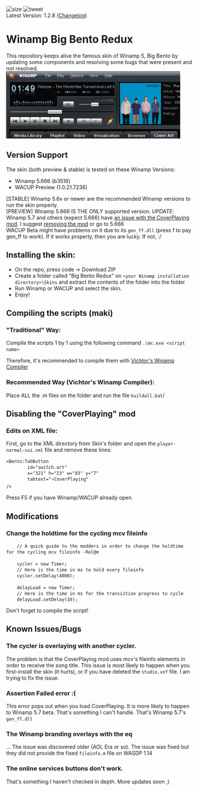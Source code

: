 ![size](https://img.shields.io/github/repo-size/SecurityRaven/Winamp-BigBentoREDUX?style=flat-square)
![tweet](https://img.shields.io/twitter/url?url=https%3A%2F%2Fgithub.com%2FSecurityRaven%2FWinamp-BigBentoREDUX)
<br>
Latest Version: 1.2.8 ([Changelog](https://github.com/SecurityRaven/Winamp-BigBentoUP/blob/changelogs/1.2.8.txt))
# Winamp Big Bento Redux
This repository keeps alive the famous skin of Winamp 5, Big Bento by updating some components and resolving some bugs that were present and not resolved.
<br>![img](screenshot.png)
## Version Support
The skin (both preview & stable) is tested on these Winamp Versions:

- Winamp 5.666 (b3516)
- WACUP Preview (1.0.21.7236)

[STABLE] Winamp 5.6x or newer are the recommended Winamp versions to run the skin properly.
<BR>
[PREVIEW] Winamp 5.666 IS THE ONLY supported version.
*UPDATE*: Winamp 5.7 and others (expect 5.666) have [an issue with the CoverPlaying mod](https://github.com/SecurityRaven/Winamp-BigBentoREDUX#known-issuesbugs). I suggest [removing the mod](https://github.com/SecurityRaven/Winamp-BigBentoREDUX#disabling-the-coverplaying-mod) or go to 5.666
<br>
WACUP Beta might have problems on it due to its ``gen_ff.dll`` (press f to pay gen_ff to work). If it works properly, then you are lucky. If not, :/
## Installing the skin:
- On the repo, press code -> Download ZIP
- Create a folder called "Big Bento Redux" on ``<your Winamp installation directory>\Skins`` and extract the contents of the folder into the folder
- Run Winamp or WACUP and select the skin.
- Enjoy!
## Compiling the scripts (maki)

### "Traditional" Way:

Compile the scripts 1 by 1 using the following command ``.\mc.exe <script name>``

Therefore, it's recommended to compile them with [Vichtor's Winamp Compiler](https://drive.google.com/file/d/1rejKyZkHaDyFJh-iARvx_QIFQkzMbqO8/view) 
### Recommended Way (Vichtor's Winamp Compiler):
Place ALL the .m files on the folder and run the file ``buildall.bat``/


## Disabling the "CoverPlaying" mod

### Edits on XML file:
First, go to the XML directory from Skin's folder and open the ``player-normal-sui.xml`` file and remove these lines:

```
<Bento:TabButton
		id="switch.art"
		x="321" h="23" w="83" y="7"
		tabtext="⭐CoverPlaying"
/>
```
Press F5 if you have Winamp/WACUP already open.

## Modifications

### Change the holdtime for the cycling mcv fileinfo
```	
	// A quick guide to the modders in order to change the holdtime for the cycling mcv fileinfo -Rel@m

	cycler = new Timer;
	// Here is the time in ms to hold every fileinfo
	cycler.setDelay(4000);

	delayLoad = new Timer;
	// Here is the time in ms for the transistion progress to cycle
	delayLoad.setDelay(10);
```
Don't forget to compile the script!
## Known Issues/Bugs

### The cycler is overlaying with another cycler. 
The problem is that the CoverPlaying mod uses mcv's fileinfo elements in order to receive the song title. This issue is most likely to happen when you first-install the skin (it hurts), or if you have deleted the ``studio.xnf`` file. I am trying to fix the issue.
### Assertion Failed error :(
This error pops out when you load CoverPlaying. It is more likely to happen to Winamp 5.7 beta. That's something I can't handle. That's Winamp 5.7's ``gen_ff.dll``
### The Winamp branding overlays with the eq
... The issue was discovered older (AOL Era or so). The issue was fixed but they did not provide the fixed `fileinfo.m` file on WASDP 1.14
### The online services buttons don't work.
That's something I haven't checked in depth. More updates soon ;)
